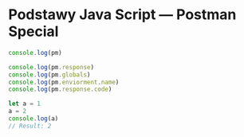 # Podstawy Java Script — Postman Special

```js
console.log(pm)
```

```js
console.log(pm.response)
console.log(pm.globals)
console.log(pm.enviorment.name)
console.log(pm.response.code)
```

```js
let a = 1
a = 2
console.log(a)
// Result: 2
```

```js

```


```js

```


```js

```


```js

```


```js

```


```js

```


```js

```


```js

```


```js

```


```js

```


```js

```

